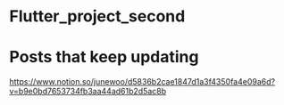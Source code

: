 # Flutter_project_second

# Posts that keep updating
https://www.notion.so/junewoo/d5836b2cae1847d1a3f4350fa4e09a6d?v=b9e0bd7653734fb3aa44ad61b2d5ac8b
